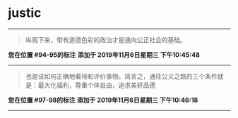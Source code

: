 # justic

---

> 纵观下来，带有道德色彩的政治才是通向公正社会的基础。

**您在位置 #94-95的标注** **添加于 2019年11月6日星期三 下午10:45:48**

---

> 也是该如何正确地看待和评价事物。简言之，通往公义之路的三个条件就是：最大化福利，尊重个体自由，追求美好品德

**您在位置 #97-98的标注** **添加于 2019年11月6日星期三 下午10:46:18**

---

